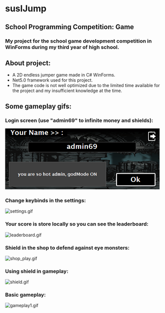 # suslJump

## School Programming Competition: Game

### **My project for the school game development competition in WinForms during my third year of high school.**

## About project:
- A 2D endless jumper game made in C# WinForms.
- Net5.0 framework used for this project.
- The game code is not well optimized due to the limited time available for the project and my insufficient knowledge at the time.



## Some gameplay gifs:

### Login screen (use "admin69" to infinite money and shields):
![login.png](readmeFiles/login.png)

### Change keybinds in the settings:
![settings.gif](readmeFiles/settings.gif)

### Your score is store locally so you can see the leaderboard:
![leaderboard.gif](readmeFiles/leaderboard.gif)

### Shield in the shop to defend against eye monsters:
![shop_play.gif](readmeFiles/shop_play.gif)

### Using shield in gameplay:
![shield.gif](readmeFiles/shield.gif)

### Basic gameplay:
![gameplay1.gif](readmeFiles/gameplay1.gif)
